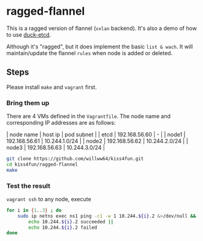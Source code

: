 # ragged-flannel

This is a ragged version of flannel (`vxlan` backend). It's also a demo of how to use [duck-etcd](../duck-etcd).

Although it's "ragged", but it does implement the basic `list & wach`. It will maintain/update the flannel `rules` when node is added or deleted.

## Steps

Please install `make` and `vagrant` first.

### Bring them up

There are 4 VMs defined in the `Vagrantfile`.
The node name and corresponding IP addresses are as follows:

| node name | host ip       | pod subnet    |
| etcd      | 192.168.56.60 | -             |
| node1     | 192.168.56.61 | 10.244.1.0/24 |
| node2     | 192.168.56.62 | 10.244.2.0/24 |
| node3     | 192.168.56.63 | 10.244.3.0/24 |


```bash
git clone https://github.com/willww64/kiss4fun.git
cd kiss4fun/ragged-flannel
make
```

### Test the result

`vagrant ssh` to any node, execute

```bash
for i in {1..3} ; do
    sudo ip netns exec ns1 ping -c1 -w 1 10.244.${i}.2 &>/dev/null &&
        echo 10.244.${i}.2 succeeded ||
        echo 10.244.${i}.2 failed
done
```
